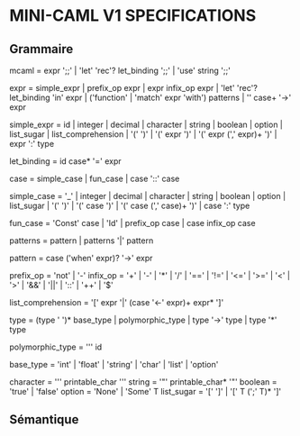 MINI-CAML V1 SPECIFICATIONS
===========================

Grammaire
---------

mcaml = expr ';;'
    | 'let' 'rec'? let_binding ';;'
    | 'use' string ';;'

expr = simple_expr
    | prefix_op expr
    | expr infix_op expr
    | 'let' 'rec'? let_binding 'in' expr
    | ('function' | 'match' expr 'with') patterns
    | '\' case+ '->' expr

simple_expr = id
    | integer
    | decimal
    | character
    | string
    | boolean
    | option<expr>
    | list_sugar<expr>
    | list_comprehension
    | '(' ')'
    | '(' expr ')'
    | '(' expr (',' expr)+ ')'
    | expr ':' type

let_binding = id case* '=' expr

case = simple_case
    | fun_case
    | case '::' case

simple_case = '_'
    | integer
    | decimal
    | character
    | string
    | boolean
    | option<case>
    | list_sugar<case>
    | '(' ')'
    | '(' case ')'
    | '(' case (',' case)+ ')'
    | case ':' type

fun_case = 'Const' case
    | 'Id'
    | prefix_op case
    | case infix_op case

patterns = pattern 
    | patterns '|' pattern

pattern = case ('when' expr)? '->' expr

prefix_op = 'not' | '-'
infix_op = '+' | '-' | '*' | '/'
    | '==' | '!=' | '<=' | '>=' | '<' | '>'
    | '&&' | '||'
    | '::'
    | '++'
    | '$'

list_comprehension = '[' expr '|' (case '<-' expr)+ expr* ']' 

type = (type ' ')* base_type
    | polymorphic_type
    | type '->' type
    | type '*' type

polymorphic_type = ''' id

base_type = 'int'
    | 'float'
    | 'string'
    | 'char'
    | 'list'
    | 'option'

character = ''' printable_char '''
string = '"' printable_char* '"'
boolean = 'true' | 'false'
option<T> = 'None'
    | 'Some' T
list_sugar<T> = '[' ']'
    | '[' T (';' T)* ']'


Sémantique
----------
